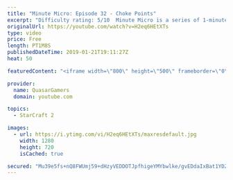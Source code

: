 ```yaml
---
title: "Minute Micro: Episode 32 - Choke Points"
excerpt: "Difficulty rating: 5/10  Minute Micro is a series of 1-minute videos explaining how to perform common micro techniques. This episode is on getting the most out of a choke point.  twitch.tv/Quasarprintf"
originalUrl: https://youtube.com/watch?v=H2eq6HEtXTs
type: video
price: Free
length: PT1M8S
publishedDateTime: 2019-01-21T19:11:27Z
heat: 50

featuredContent: "<iframe width=\"800\" height=\"500\" frameborder=\"0\" src=\"https://www.youtube.com/embed/H2eq6HEtXTs\" allow=\"accelerometer; autoplay; encrypted-media; gyroscope; picture-in-picture\" allowfullscreen></iframe>"

provider:
  name: QuasarGamers
  domain: youtube.com

topics:
  - StarCraft 2

images:
  - url: https://i.ytimg.com/vi/H2eq6HEtXTs/maxresdefault.jpg
    width: 1280
    height: 720
    isCached: true

secured: "Mu39e5fs+nQ8FWUmj59+dHzyVEDDOTJpfhigeYMYbwlke/gvEDdaIxBat1YDZBwAvDqaFMOFWFI4xGA7oa7njcbwMFj8GERBEkCFP6q0J/zeQWo5K9er8IHIKa3ptgKEdAOb7mPbU1HJ+7j0APeWXcPqfswZELcUsU4HMyE61nxE4ZSmha+y0AzL+lBj5jE9y7RdCG2oHGS1QeuMiSOV4c/mNYa34tkpoRkdvGWZGVN/L0sgzhC1U+wS8VWHXD766ueMYwIiZi4ofTC1L5AjHIuvE4N2EvWZjXr5p1dWbY6qb6hn5reIM/ojNU7d9kBKEKTD0oE6l1SP7SP4iiy2NIEC0WgXw2VDTPrIHVoGXJhe5ghDeNMYlhbbmbuuMaUq2sFNC1zBFg2c5L+QtSSkp5OcT1jFHz3YzJXltVTVG0g=;BxKlBxHbwap/qZEexDp92Q=="
---
```



